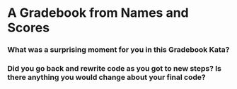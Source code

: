 # A Gradebook from Names and Scores

### What was a surprising moment for you in this Gradebook Kata?



### Did you go back and rewrite code as you got to new steps? Is there anything you would change about your final code?



